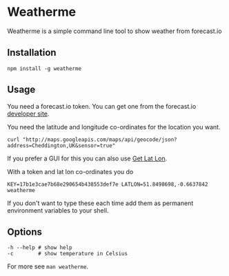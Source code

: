 # Weatherme

Weatherme is a simple command line tool to show weather from forecast.io

## Installation

    npm install -g weatherme

## Usage

You need a forecast.io token. You can get one from the forecast.io [developer site][1].

You need the latitude and longitude co-ordinates for the location you want.

    curl "http://maps.googleapis.com/maps/api/geocode/json?address=Cheddington,UK&sensor=true"

If you prefer a GUI for this you can also use [Get Lat Lon][2].

With a token and lat lon co-ordinates you do 

    KEY=17b1e3cae7b68e290654b438553def7e LATLON=51.8498698,-0.6637842 weatherme

If you don't want to type these each time add them as permanent environment variables to your shell. 

## Options

    -h --help # show help
    -c        # show temperature in Celsius

For more see `man weatherme`.
    
[1]: https://developer.forecast.io/
[2]: http://dbsgeo.com/latlon/
